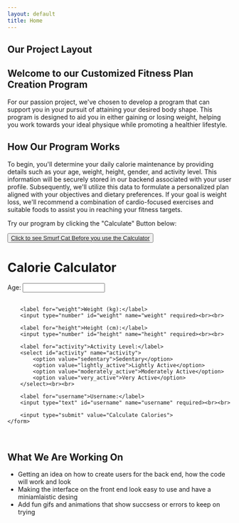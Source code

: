 ```yaml
---
layout: default
title: Home
---
```


## Our Project Layout
## Welcome to our Customized Fitness Plan Creation Program
For our passion project, we've chosen to develop a program that can support you in your pursuit of attaining your desired body shape. This program is designed to aid you in either gaining or losing weight, helping you work towards your ideal physique while promoting a healthier lifestyle.





## How Our Program Works

To begin, you'll determine your daily calorie maintenance by providing details such as your age, weight, height, gender, and activity level. This information will be securely stored in our backend associated with your user profile. Subsequently, we'll utilize this data to formulate a personalized plan aligned with your objectives and dietary preferences. If your goal is weight loss, we'll recommend a combination of cardio-focused exercises and suitable foods to assist you in reaching your fitness targets.

<p>Try our program by clicking the "Calculate" Button below:</p>
<button><a href="https://www.google.com/search?sca_esv=569384727&q=smurf+cat+meme&tbm=vid&source=lnms&sa=X&ved=2ahUKEwidooPHqM-BAxXKMUQIHRsGCGEQ0pQJegQICRAB&biw=1440&bih=702&dpr=2&safe=active&ssui=on#fpstate=ive&vld=cid:b4627ef3,vid:Gmc00FKuH70,st:0">Click to see Smurf Cat Before you use the Calculator</a></button>

<head>
    <title>Calorie Calculator</title>
</head>
<body>
    <h1>Calorie Calculator</h1>
    <form action="/save_data_to_backend" method="post">
        <label for="age">Age:</label>
        <input type="number" id="age" name="age" required><br><br>

        <label for="weight">Weight (kg):</label>
        <input type="number" id="weight" name="weight" required><br><br>

        <label for="height">Height (cm):</label>
        <input type="number" id="height" name="height" required><br><br>

        <label for="activity">Activity Level:</label>
        <select id="activity" name="activity">
            <option value="sedentary">Sedentary</option>
            <option value="lightly_active">Lightly Active</option>
            <option value="moderately_active">Moderately Active</option>
            <option value="very_active">Very Active</option>
        </select><br><br>

        <label for="username">Username:</label>
        <input type="text" id="username" name="username" required><br><br>

        <input type="submit" value="Calculate Calories">
    </form>
</body>
<br>

## What We Are Working On

- Getting an idea on how to create users for the back end, how the code will work and look
- Making the interface on the front end look easy to use and have a miniamlaistic desing
- Add fun gifs and animations that show succsess or errors to keep on trying